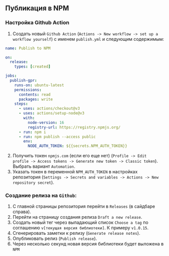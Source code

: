 ## Публикация в NPM

### Настройка Github Action
1. Создать новый `Github Action` (`Actions -> New workflow -> set up a workflow yourself`) с именем `publish.yml` и следующим содержимым:
```yml
name: Publish to NPM

on:
  release:
    types: [created]

jobs:
  publish-gpr:
    runs-on: ubuntu-latest
    permissions:
      contents: read
      packages: write
    steps:
      - uses: actions/checkout@v3
      - uses: actions/setup-node@v3
        with:
          node-version: 16
          registry-url: https://registry.npmjs.org/
      - run: npm i
      - run: npm publish --access public
        env:
          NODE_AUTH_TOKEN: ${{secrets.NPM_AUTH_TOKEN}}
```
2. Получить токен `npmjs.com` (если его еще нет) (`Profile -> Edit profile -> Access tokens -> Generate new token -> Classic token`). Выбрать вариант `Automation`.
3. Указать токен в переменной `NPM_AUTH_TOKEN` в настройках репозитория (`Settings -> Secrets and variables -> Actions -> New repository secret`).

### Создание релиза на `Github`:
1. С главной страницы репозитория перейти в `Releases` (в сайдбаре справа). 
2. Перейти на страницу создания релиза `Draft a new release`.
3. Создать новый тег через выпадающий список `Choose a tag` по соглашению `v[текущая версия библиотеки]`. К примеру `v1.0.15`.
4. Сгенерировать заметки к релизу (`Generate release notes`).
5. Опубликовать релиз (`Publish release`).
6. Через несколько секунд новая версия библиотеки будет выложена в `NPM`
